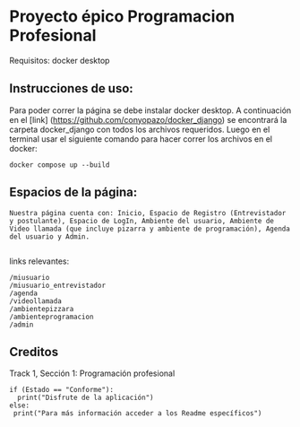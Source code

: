 # Proyecto épico Programacion Profesional

  
Requisitos: docker desktop

## Instrucciones de uso:

Para poder correr la página se debe instalar docker desktop. A continuación en el [link] (https://github.com/conyopazo/docker_django) se encontrará la carpeta docker_django con todos los archivos requeridos. Luego en el terminal usar el siguiente comando para hacer correr los archivos en el docker:
```
docker compose up --build
```
## Espacios de la página:

```
Nuestra página cuenta con: Inicio, Espacio de Registro (Entrevistador y postulante), Espacio de LogIn, Ambiente del usuario, Ambiente de Video llamada (que incluye pizarra y ambiente de programación), Agenda del usuario y Admin.


```

links relevantes:
```
/miusuario
/miusuario_entrevistador
/agenda
/videollamada
/ambientepizzara
/ambienteprogramacion
/admin
```
## Creditos ##
Track 1, Sección 1: Programación profesional


```
if (Estado == "Conforme"):
  print("Disfrute de la aplicación")
else:
 print("Para más información acceder a los Readme específicos")

```
